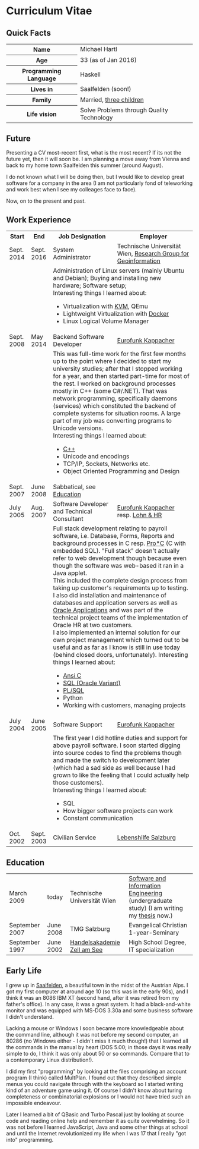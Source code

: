 Curriculum Vitae
================

Quick Facts
-----------
<table id="quickfacts">
<tr><th>Name</th><td>Michael Hartl</td></tr>
<tr><th>Age</th><td>33 (as of Jan 2016)</td></tr>
<tr><th>Programming Language</th><td>Haskell</td></tr>
<tr><th>Lives in</th><td>Saalfelden (soon!)</td></tr>
<tr><th>Family</th><td>Married, <a href="/page/about">three children</a></td></tr>
<tr><th>Life vision</th><td>Solve Problems through Quality Technology</td></tr>
</table>


Future
------
Presenting a CV most-recent first, what is the most recent? If its not the future yet, then it will soon be. I am planning a move away from Vienna and back to my home town Saalfelden this summer (around August).

I do not known what I will be doing then, but I would like to develop great software for a company in the area (I am not particularly fond of teleworking and work best when I see my colleages face to face).

Now, on to the present and past.

Work Experience
---------------
<table>
<tr>
	<th>Start</th>
	<th>End</th>
	<th>Job Designation</th>
	<th>Employer</th>
</tr>
<tr>
	<td class="cvdate">Sept. 2014</td>
	<td class="cvdate">Sept. 2016</td>
	<td>System Administrator</td>
	<td>Technische Universität Wien, <a href="http://www.geoinfo.tuwien.ac.at/">Research Group for Geoinformation</a></td>
</tr>
<tr><td></td><td></td><td colspan="2" class="cvjobdesc">
		Administration of Linux servers (mainly Ubuntu and Debian); 
		Buying and installing new hardware; Software setup;<br>
		Interesting things I learned about:
		<ul>
			<li>Virtualization with <a href="http://www.linux-kvm.org">KVM</a>, QEmu
			<li>Lightweight Virtualization with <a href="http://www.docker.com">Docker</a>
			<li>Linux Logical Volume Manager
		</ul>
</td></tr>
<tr>
	<td class="cvdate">Sept. 2008</td>
	<td class="cvdate">May 2014</td>
	<td class="cvjob">Backend Software Developer</td><td><a href="http://www.eurofunk.com">Eurofunk Kappacher</a></td>
</tr>
<tr><td></td><td></td><td colspan="2" class="cvjobdesc">
	This was full-time work for the first few months up to the point where I decided to start my university studies; after that I stopped working for a year, and then started part-time for most of the rest.
	I worked on background processes mostly in C++ (some C#/.NET). That was network programming, specifically daemons (services) which constituted the backend of complete systems for situation rooms. A large part of my job was converting programs to Unicode versions.<br>
	Interesting things I learned about:
	<ul>
		<li><a href="/page/techs#cpp">C++</a>
		<li>Unicode and encodings
		<li>TCP/IP, Sockets, Networks etc.
		<li>Object Oriented Programming and Design
	</ul>
</td></tr>

<tr>
	<td class="cvdate">Sept. 2007</td>
	<td class="cvdate">June 2008</td>
	<td class="cvjob">Sabbatical, see <a href="#education">Education</td>
	<td></td>
	</tr>
<tr>
	<td class="cvdate">July 2005</td>
	<td class="cvdate">Aug. 2007</td>
	<td class="cvjob">Software Developer and Technical Consultant</td>
	<td><a href="http://www.eurofunk.com/">Eurofunk Kappacher</a> resp. <a href="http://www.lohn.at">Lohn & HR</a></td>
	</tr>
<tr><td></td><td></td><td colspan="2" class="cvjobdesc">
	Full stack development relating to payroll software, i.e. Database, Forms, Reports and background processes in C resp. <a href="https://en.wikipedia.org/wiki/Pro*C">Pro*C</a> (C with embedded SQL). "Full stack" doesn't actually refer to web development though because even though the software was web-based it ran in a Java applet.
	<br>This included the complete design process from taking up customer's requirements up to testing. I also did installation and maintenance of databases and application servers as well as <a href="http://www.oracle.com/us/products/applications/ebusiness/overview/index.html">Oracle Applications</a> and was part of the technical project teams of the implementation of Oracle HR at two customers.<br>
	I also implemented an internal solution for our own project management which turned out to be useful and as far as I know is still in use today (behind closed doors, unfortunately).
	Interesting things I learned about:
	<ul>
		<li><a href="/page/techs#c">Ansi C
		<li>SQL (Oracle Variant)
		<li><a href="https://en.wikipedia.org/wiki/PL/SQL">PL/SQL</a>
		<li>Python
		<li>Working with customers, managing projects
	</ul>
</td></tr>
<tr>
	<td class="cvdate">July 2004</td>
	<td class="cvdate">June 2005</td>
	<td class="cvjob">Software Support</td>
	<td><a href="http://www.eurofunk.com/">Eurofunk Kappacher</a></td>		
	</tr>
<tr><td></td><td></td><td colspan="2" class="cvjobdesc">
	The first year I did hotline duties and support for above payroll software. I soon started digging into source codes to find the problems though and made the switch to development later (which had a sad side as well because I had grown to like the feeling that I could actually help those customers).<br>
	Interesting things I learned about:
	<ul>
		<li>SQL
		<li>How bigger software projects can work
		<li>Constant communication
	</ul
</td></tr>
<tr>
	<td class="cvdate">Oct. 2002</td>
	<td class="cvdate">Sept. 2003</td>
	<td class="cvjob">Civilian Service</td>
	<td><a href="http://www.lebenshilfe.at/">Lebenshilfe Salzburg</a></td>		
</tr>
</table>



## <a name="education"></a>Education

<table>
	<tr>
		<td class="cvdate">March 2009</td>
		<td>today</td>
		<td>Technische Universität Wien</td>
		<td><a href="http://www.informatik.tuwien.ac.at/studium/angebot/bachelor/software-and-information-engineering">Software and Information Engineering</a> (undergraduate study) (I am writing my <a href="/page/thesis">thesis</a> now.)</td>
	</tr>
	<tr>
		<td class="cvdate">September 2007</td>
		<td class="cvdate">June 2008</td>
		<td>TMG Salzburg</td>
		<td>Evangelical Christian 1-year-Seminary</td>
	</tr>
	<tr>
		<td class="cvdate">September 1997</td>
		<td class="cvdate">June 2002</td>
		<td><a href="http://www.hakzell.at">Handelsakademie Zell am See</a></td>
		<td>High School Degree, IT specialization</td>
	</tr>
</table>


Early Life
----------

I grew up in [Saalfelden](https://en.wikipedia.org/wiki/Saalfelden), a beautiful town in the midst of the Austrian Alps. I got my first computer at around age 10 (so this was in the early 90s), and I think it was an 8086 IBM XT (second hand, after it was retired from my father's office). In any case, it was a great system. It had a black-and-white monitor and was equipped with MS-DOS 3.30a and some business software I didn't understand.

Lacking a mouse or Windows I soon became more knowledgeable about the command line, although it was not before my second computer, an 80286 (no Windows either - I didn't miss it much though!) that I learned all the commands in the manual by heart (DOS 5.00; in those days it was really simple to do, I think it was only about 50 or so commands. Compare that to a contemporary Linux distribution!).

I did my first "programming" by looking at the files comprising an account program (I think) called MultPlan. I found out that they described simple menus you could navigate through with the keyboard so I started writing kind of an adventure game using it. Of course I didn't know about turing completeness or combinatorial explosions or I would not have tried such an impossible endeavour.

Later I learned a bit of QBasic and Turbo Pascal just by looking at source code and reading online help and remember it as quite overwhelming. So it was not before I learned JavaScript, Java and some other things at school and until the Internet revolutionized my life when I was 17 that I really "got into" programming.
